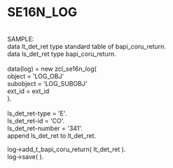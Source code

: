 # SE16N_LOG<br />

<br />
SAMPLE:<br />
data lt_det_ret type standard table of bapi_coru_return.<br />
data ls_det_ret type bapi_coru_return.<br />
<br />
data(log) = new zcl_se16n_log(<br />
  object      = 'LOG_OBJ'<br />
  subobject   = 'LOG_SUBOBJ'<br />
  ext_id      = ext_id<br />
  ).<br />
  <br />
  ls_det_ret-type = 'E'.<br />
  ls_det_ret-id = 'CO'.<br />
  ls_det_ret-number = '341'.<br />
  append ls_det_ret to lt_det_ret.<br />
  
  log->add_t_bapi_coru_return( lt_det_ret ).<br />
  log->save( ).<br />
  <br />

